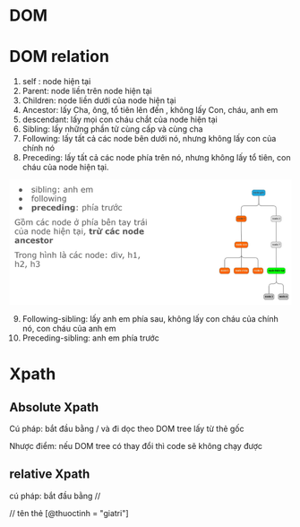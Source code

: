 # DOM
# DOM relation

1. self : node hiện tại
2. Parent: node liền trên node hiện tại
3. Children: node liền dưới của node hiện tại
4. Ancestor: lấy Cha, ông, tổ tiên lên đến <html>, không lấy Con, cháu, anh em
5. descendant: lấy mọi con cháu chắt của node hiện tại
6. Sibling: lấy những phần tử cùng cấp và cùng cha
7. Following: lấy tất cả các node bên dưới nó, nhưng không lấy con của chính nó
8. Preceding: lấy tất cả các node phía trên nó, nhưng không lấy tổ tiên, con cháu của node hiện tại.

![ví dụ](lesson-4\images\preceding.png)

9. Following-sibling: lấy anh em phía sau, không lấy con cháu của chính nó, con cháu của anh em
10. Preceding-sibling: anh em phía trước

# Xpath

## Absolute Xpath

Cú pháp: bắt đầu bằng / và đi dọc theo DOM tree lấy từ thẻ gốc 

Nhược điểm: nếu DOM tree có thay đổi thì code sẽ không chạy được

## relative Xpath

cú pháp: bắt đầu bằng // 

// tên thẻ [@thuoctinh = "giatri"]

